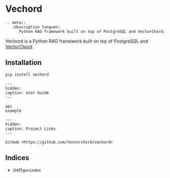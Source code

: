 # Vechord

```{eval-rst}
.. meta::
   :description lang=en:
      Python RAG framework built on top of PostgreSQL and VectorChord.
```

Vechord is a Python RAG framework built on top of PostgreSQL and [VectorChord](https://github.com/tensorchord/VectorChord/).

## Installation

```sh
pip install vechord
```

```{toctree}
---
hidden:
caption: User Guide
---

api
example
```

```{toctree}
---
hidden:
caption: Project Links
---

GitHub <https://github.com/tensorchord/vechord>
```

## Indices

- {ref}`genindex`
